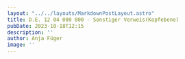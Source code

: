 ```yaml
---
layout: "../../layouts/MarkdownPostLayout.astro"
title: D.E. 12 04 000 000 - Sonstiger Verweis(Kopfebene)
pubDate: 2023-10-18T12:15
description: ''
author: Anja Füger
image: ''
---
```


